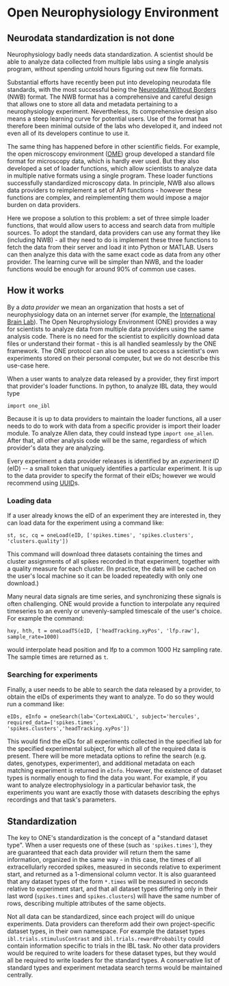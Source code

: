 # Open Neurophysiology Environment

## Neurodata standardization is not done
Neurophysiology badly needs data standardization. A scientist should be able to analyze data collected from multiple labs using a single analysis program, without spending untold hours figuring out new file formats.

Substantial efforts have recently been put into developing neurodata file standards, with the most successful being the [Neurodata Without Borders](https://www.nwb.org/) (NWB) format. The NWB format has a comprehensive and careful design that allows one to store all data and metadata pertaining to a neurophysiology experiment. Nevertheless, its comprehensive design also means a steep learning curve for potential users. Use of the format has therefore been minimal outside of the labs who developed it, and indeed not even all of its developers continue to use it.

The same thing has happened before in other scientific fields. For example, the open microscopy environment ([OME](https://www.openmicroscopy.org/)) group developed a standard file format for microscopy data, which is hardly ever used. But they also developed a set of loader functions, which allow scientists to analyze data in multiple native formats using a single program. These loader functions successfully standardized microscopy data. In principle, NWB also allows data providers to reimplement a set of API functions - however these functions are complex, and reimplementing them would impose a major burden on data providers.

Here we propose a solution to this problem: a set of three simple loader functions, that would allow users to access and search data from multiple sources. To adopt the standard, data providers can use any format they like (including NWB) - all they need to do is implement these three functions to fetch the data from their server and load it into Python or MATLAB. Users can then analyze this data with the same exact code as data from any other provider. The learning curve will be simpler than NWB, and the loader functions would be enough for around 90% of common use cases.

## How it works

By a *data provider* we mean an organization that hosts a set of neurophysiology data on an internet server (for example, the [International Brain Lab](https://www.internationalbrainlab.com/)). The Open Neurophysiology Environment (ONE) provides a way for scientists to analyze data from multiple data providers using the same analysis code. There is no need for the scientist to explicitly download data files or understand their format - this is all handled seamlessly by the ONE framework. The ONE protocol can also be used to access a scientist's own experiments stored on their personal computer, but we do not describe this use-case here.

When a user wants to analyze data released by a provider, they first import that provider's loader functions. In python, to analyze IBL data, they would type
```
import one_ibl
```
Because it is up to data providers to maintain the loader functions, all a user needs to do to work with data from a specific provider is import their loader module. To analyze Allen data, they could instead type `import one_allen`. After that, all other analysis code will be the same, regardless of which provider's data they are analyzing.

Every experiment a data provider releases is identified by an *experiment ID* (eID) -- a small token that uniquely identifies a particular experiment. It is up to the data provider to specify the format of their eIDs; however we would recommend using [UUID](https://en.wikipedia.org/wiki/Universally_unique_identifier)s. 

### Loading data

If a user already knows the eID of an experiment they are interested in, they can load data for the experiment using a command like:
```
st, sc, cq = oneLoad(eID, ['spikes.times', 'spikes.clusters', 'clusters.quality'])
```
This command will download three datasets containing the times and cluster assignments of all spikes recorded in that experiment, together with a quality measure for each cluster. (In practice, the data will be cached on the user's local machine so it can be loaded repeatedly with only one download.)

Many neural data signals are time series, and synchronizing these signals is often challenging. ONE would provide a function to interpolate any required timeseries to an evenly or unevenly-sampled timescale of the user's choice. For example the command:
```
hxy, hth, t = oneLoadTS(eID, ['headTracking.xyPos', 'lfp.raw'], sample_rate=1000)
```
would interpolate head position and lfp to a common 1000 Hz sampling rate. The sample times are returned as `t`.

### Searching for experiments
Finally, a user needs to be able to search the data released by a provider, to obtain the eIDs of experiments they want to analyze. To do so they would run a command like:
```
eIDs, eInfo = oneSearch(lab='CortexLabUCL', subject='hercules', required_data=['spikes.times', 'spikes.clusters','headTracking.xyPos'])
```
This would find the eIDs for all experiments collected in the specified lab for the specified experimental subject, for which all of the required data is present. There will be more metadata options to refine the search (e.g. dates, genotypes, experimenter), and additional metadata on each matching experiment is returned in `eInfo`. However, the existence of dataset types is normally enough to find the data you want. For example, if you want to analyze electrophysiology in a particular behavior task, the experiments you want are exactly those with datasets describing the ephys recordings and that task's parameters.

## Standardization

The key to ONE's standardization is the concept of a "standard dataset type". When a user requests one of these (such as `'spikes.times'`), they are guaranteed that each data provider will return them the same information, organized in the same way - in this case, the times of all extracellularly recorded spikes, measured in seconds relative to experiment start, and returned as a 1-dimensional column vector. It is also guaranteed that any dataset types of the form `*.times` will be measured in seconds relative to experiment start, and that all dataset types differing only in their last word (`spikes.times` and `spikes.clusters`) will have the same number of rows, describing multiple attributes of the same objects.

Not all data can be standardized, since each project will do unique experiments. Data providers can thereform add their own project-specific dataset types, in their own namespace. For example the dataset types `ibl.trials.stimulusContrast` and `ibl.trials.rewardProbabilty` could contain information specific to trials in the IBL task. No other data providers would be required to write loaders for these dataset types, but they would all be required to write loaders for the standard types. A conservative list of standard types and experiment metadata search terms would be maintained centrally.
